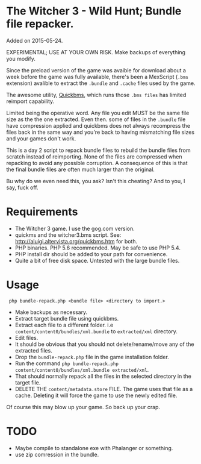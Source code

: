 The Witcher 3 - Wild Hunt; Bundle file repacker.
================================================

Added on 2015-05-24.

EXPERIMENTAL; USE AT YOUR OWN RISK. Make backups of everything you modify.

Since the preload version of the game was avaible for download about a week before the game was fully available, there's been a MexScript (`.bms` extension) avalible to extract the `.bundle` and `.cache` files used by the game.

The awesome utility, [Quickbms](http://aluigi.altervista.org/quickbms.htm), which runs those `.bms files` has limited reimport capability.

Limited being the operative word. Any file you edit MUST be the same file size as the the one extracted. Even then. some of files in the `.bundle` file have compression applied and quickbms does not always recompress the files back in the same way and you're back to having mismatching file sizes and your games don't work.

This is a day 2 script to repack bundle files to rebuild the bundle files from scratch instead of reimporting.
None of the files are compressed when repacking to avoid any possible corruption. A consequence of this is that the final bundle files are often much larger than the original.



Bu why do we even need this, you ask? Isn't this cheating? And to you, I say, fuck off.


# Requirements
 * The Witcher 3 game. I use the gog.com version.
 * quickms and the witcher3.bms script. See: http://aluigi.altervista.org/quickbms.htm for both.
 * PHP binaries. PHP 5.6 recommended. May be safe to use PHP 5.4.
  * PHP install dir should be added to your path for convenience.
 * Quite a bit of free disk space. Untested with the large bundle files.
 
# Usage

```
 php bundle-repack.php <bundle file> <directory to import.>
```

 * Make backups as necessary.
 * Extract target bundle file using quickbms.
  * Extract each file to a different folder. i.e `content/content0/bundles/xml.bundle` to `extracted/xml` directory.
 * Edit files.
  * It should be obvious that you should not delete/rename/move any of the extracted files.
 * Drop the `bundle-repack.php` file in the game installation folder.
 * Run the command `php bundle-repack.php content/content0/bundles/xml.bundle extracted/xml`.
  * That should normally repack all the files in the selected directory in the target file.
 * DELETE THE `content/metadata.store` FILE. The game uses that file as a cache. Deleting it will force the game to use the newly edited file.
 
 Of course this may blow up your game. So back up your crap.

# TODO
 * Maybe compile to standalone exe with Phalanger or something.
 * use zip comression in the bundle.
